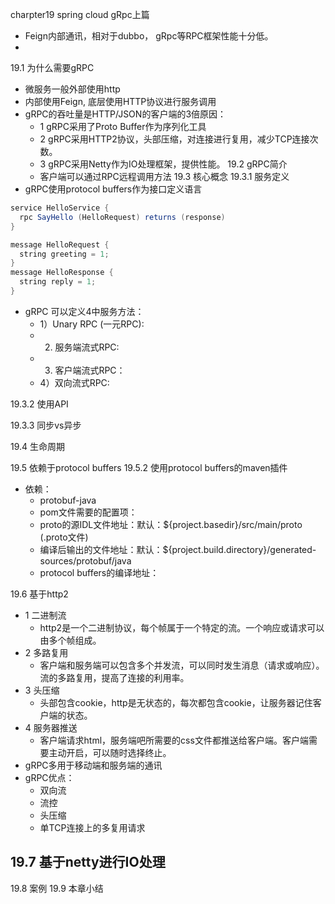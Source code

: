 charpter19 spring cloud gRpc上篇
- Feign内部通讯，相对于dubbo， gRpc等RPC框架性能十分低。
-
19.1 为什么需要gRPC
- 微服务一般外部使用http
- 内部使用Feign, 底层使用HTTP协议进行服务调用
- gRPC的吞吐量是HTTP/JSON的客户端的3倍原因：
  - 1 gRPC采用了Proto Buffer作为序列化工具
  - 2 gRPC采用HTTP2协议，头部压缩，对连接进行复用，减少TCP连接次数。
  - 3 gRPC采用Netty作为IO处理框架，提供性能。
19.2 gRPC简介
  - 客户端可以通过RPC远程调用方法
19.3 核心概念
19.3.1 服务定义
- gRPC使用protocol buffers作为接口定义语言
```java
service HelloService {
  rpc SayHello (HelloRequest) returns (response)
}

message HelloRequest {
  string greeting = 1;
}
message HelloResponse {
  string reply = 1;
}
```
- gRPC 可以定义4中服务方法：
  - 1）Unary RPC (一元RPC):
  - 2) 服务端流式RPC:
  - 3) 客户端流式RPC：
  - 4）双向流式RPC:

19.3.2 使用API

19.3.3 同步vs异步


19.4 生命周期

19.5 依赖于protocol buffers
19.5.2 使用protocol buffers的maven插件
- 依赖：
  - protobuf-java
  - pom文件需要的配置项：
  - proto的源IDL文件地址：默认：${project.basedir}/src/main/proto (.proto文件)
  - 编译后输出的文件地址：默认：${project.build.directory}/generated-sources/protobuf/java
  - protocol buffers的编译地址：

19.6 基于http2
- 1 二进制流
  - http2是一个二进制协议，每个帧属于一个特定的流。一个响应或请求可以由多个帧组成。
- 2 多路复用
  - 客户端和服务端可以包含多个并发流，可以同时发生消息（请求或响应）。流的多路复用，提高了连接的利用率。
- 3 头压缩
  - 头部包含cookie，http是无状态的，每次都包含cookie，让服务器记住客户端的状态。
- 4 服务器推送
  - 客户端请求html，服务端吧所需要的css文件都推送给客户端。客户端需要主动开启，可以随时选择终止。
- gRPC多用于移动端和服务端的通讯
- gRPC优点：
  - 双向流
  - 流控
  - 头压缩
  - 单TCP连接上的多复用请求


19.7 基于netty进行IO处理
- 
19.8 案例
19.9 本章小结
